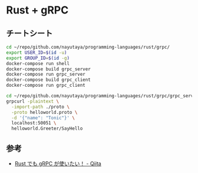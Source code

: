 # Rust + gRPC

## チートシート

```sh
cd ~/repo/github.com/nayutaya/programming-languages/rust/grpc/
export USER_ID=$(id -u)
export GROUP_ID=$(id -g)
docker-compose run shell
docker-compose build grpc_server
docker-compose run grpc_server
docker-compose build grpc_client
docker-compose run grpc_client

cd ~/repo/github.com/nayutaya/programming-languages/rust/grpc/grpc_server/
grpcurl -plaintext \
  -import-path ./proto \
  -proto helloworld.proto \
  -d '{"name": "Tonic"}' \
  localhost:50051 \
  helloworld.Greeter/SayHello
```

## 参考

* [Rust でも gRPC が使いたい！ - Qiita](https://qiita.com/watawuwu/items/114e2674736e44d4b16d)

